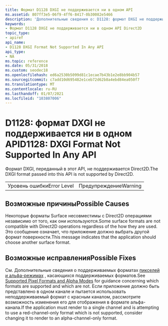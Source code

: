 ```yaml
---
title: Формат D1128 DXGI не поддерживается ни в одном API
ms.assetid: 807ff3e5-06f9-4ff6-8417-0b30082e5466
description: 'Дополнительные сведения о: D1128: формат DXGI не поддерживается ни в одном API'
keywords:
- Формат D1128 DXGI не поддерживается ни в одном API Direct2D
topic_type:
- apiref
api_name:
- D1128 DXGI Format Not Supported In Any API
api_type:
- NA
ms.topic: reference
ms.date: 05/31/2018
ms.custom: seodec18
ms.openlocfilehash: ed6a2530b5099d81c1ecae7b43b1e2e8bb904b57
ms.sourcegitcommit: c7add10d695482e1ceb72d62b8a4ebd84ea050f7
ms.translationtype: MT
ms.contentlocale: ru-RU
ms.lasthandoff: 01/07/2021
ms.locfileid: "103807006"
---
```

# <a name="d1128-dxgi-format-not-supported-in-any-api"></a><span data-ttu-id="33009-104">D1128: формат DXGI не поддерживается ни в одном API</span><span class="sxs-lookup"><span data-stu-id="33009-104">D1128: DXGI Format Not Supported In Any API</span></span>

<span data-ttu-id="33009-105">Формат DXGI, переданный в этот API, не поддерживается Direct2D.</span><span class="sxs-lookup"><span data-stu-id="33009-105">The DXGI format passed into this API is not supported by Direct2D.</span></span>



|             |         |
|-------------|---------|
| <span data-ttu-id="33009-106">Уровень ошибки</span><span class="sxs-lookup"><span data-stu-id="33009-106">Error Level</span></span> | <span data-ttu-id="33009-107">Предупреждение</span><span class="sxs-lookup"><span data-stu-id="33009-107">Warning</span></span> |



 

## <a name="possible-causes"></a><span data-ttu-id="33009-108">Возможные причины</span><span class="sxs-lookup"><span data-stu-id="33009-108">Possible Causes</span></span>

<span data-ttu-id="33009-109">Некоторые форматы Surface несовместимы с Direct2D операциями независимо от того, как они используются.</span><span class="sxs-lookup"><span data-stu-id="33009-109">Some surface formats are not compatible with Direct2D operations regardless of the how they are used.</span></span> <span data-ttu-id="33009-110">Это сообщение означает, что приложение должно выбрать другой формат поверхности.</span><span class="sxs-lookup"><span data-stu-id="33009-110">This message indicates that the application should choose another surface format.</span></span>

## <a name="possible-fixes"></a><span data-ttu-id="33009-111">Возможные исправления</span><span class="sxs-lookup"><span data-stu-id="33009-111">Possible Fixes</span></span>

<span data-ttu-id="33009-112">См. Дополнительные сведения о поддерживаемых форматах [пикселей и альфа-режимах](supported-pixel-formats-and-alpha-modes.md) , касающихся поддерживаемых форматов.</span><span class="sxs-lookup"><span data-stu-id="33009-112">See [Supported Pixel Formats and Alpha Modes](supported-pixel-formats-and-alpha-modes.md) for guidance concerning which formats are supported and which are not.</span></span> <span data-ttu-id="33009-113">Если приложение должно быть представлено в одном канале и пытается использовать неподдерживаемый формат с красным каналом, рассмотрите возможность изменения его для отображения в формате альфа-канала.</span><span class="sxs-lookup"><span data-stu-id="33009-113">If the application must render to a single channel and is attempting to use a red-channel-only format which is not supported, consider changing it to render to an alpha-channel-only format.</span></span>

 

 




